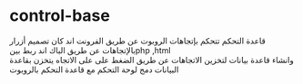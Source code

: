 # control-base
قاعدة التحكم  تتحكم بإتجاهات الروبوت
عن طريق الفرونت اند كان تصميم أزرار بالإتجاهات
عن طريق  الباك اند  ربط بينphp ,html  
وانشاء قاعدة بيانات لتخزين الاتجاهات
عن طريق الضغط على على الاتجاه يتخزن بقاعدة البيانات
دمج لوحة التحكم مع قاعدة التحكم بالروبوت
